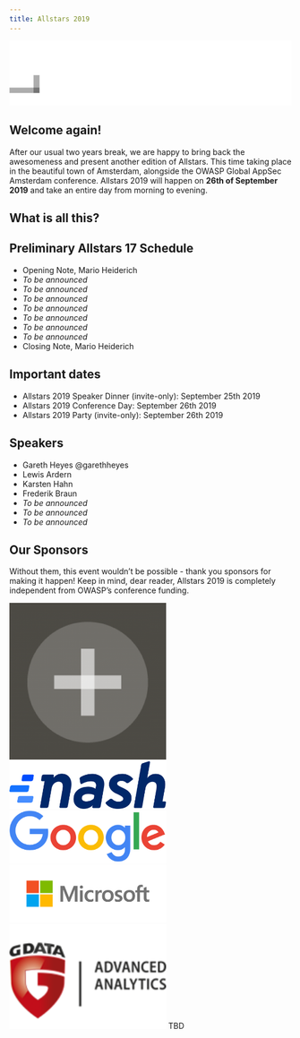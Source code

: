 ```yaml
---
title: Allstars 2019 
---
```


![Cure53](/assets/images/logo_allstars.gif)

## Welcome again!

After our usual two years break, we are happy to bring back the awesomeness and present another edition of Allstars. This time taking place in the beautiful town of Amsterdam, alongside the OWASP Global AppSec Amsterdam conference. Allstars 2019 will happen on **26th of September 2019** and take an entire day from morning to evening.

## What is all this?

## Preliminary Allstars 17 Schedule

* Opening Note, Mario Heiderich
* _To be announced_
* _To be announced_
* _To be announced_
* _To be announced_
* _To be announced_
* _To be announced_
* _To be announced_
* Closing Note, Mario Heiderich

## Important dates

* Allstars 2019 Speaker Dinner (invite-only): September 25th 2019
* Allstars 2019 Conference Day: September 26th 2019
* Allstars 2019 Party (invite-only): September 26th 2019

## Speakers

* Gareth Heyes @garethheyes
* Lewis Ardern
* Karsten Hahn
* Frederik Braun
* _To be announced_
* _To be announced_
* _To be announced_

## Our Sponsors

Without them, this event wouldn’t be possible - thank you sponsors for making it happen! Keep in mind, dear reader, Allstars 2019 is completely independent from OWASP’s conference funding.

<img src="/assets/images/sponsors/cure53.png" style="width: 20em;" alt="Cure53 - who do pentests" />
<img src="/assets/images/sponsors/nash.png" style="width: 20em;" alt="Nash - who live on the blockchain" />
<img src="/assets/images/sponsors/google.png" style="width: 20em;" alt="Google - who respond to search queries" />
<img src="/assets/images/sponsors/microsoft.png" style="width: 20em;" alt="Microsoft - who have a lot of Edge" />
<img src="/assets/images/sponsors/gdata.png" style="width: 20em;" alt="G Data ADAN - who analyze advanced things" />
TBD